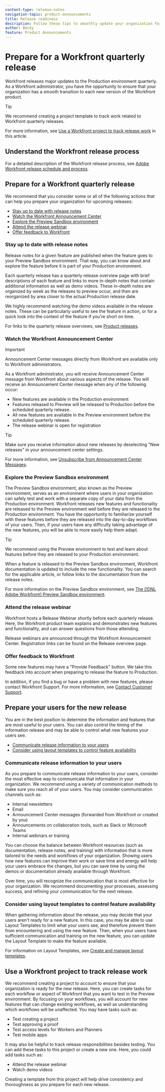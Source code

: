 ```yaml
---
content-type: release-notes
navigation-topic: product-announcements
title: Release readiness
description: Follow these tips to smoothly update your organization for each new Workfront release.
author: Becky
feature: Product Announcements
---
```

# Prepare for a Workfront quarterly release

Workfront releases major updates to the Production environment quarterly. As a Workfront administrator, you have the opportunity to ensure that your organization has a smooth transition to each new version of the Workfront product. 

>[!TIP]
>
>We recommend creating a project template to track work related to Workfront quarterly releases.
>
>For more information, see [Use a Workfront project to track release work](#use-a-workfront-project-to-track-release-work) in this article.

## Understand the Workfront release process

For a detailed description of the Workfront release process, see [Adobe Workfront release schedule and process](workfront-release-schedule.md).

## Prepare for a Workfront quarterly release

We recommend that you consider some or all of the following actions that can help you prepare your organization for upcoming releases:

* [Stay up to date with release notes](#stay-up-to-date-with-release-notes)
* [Watch the Workfront Announcement Center](#watch-the-workfront-announcement-center)
* [Explore the Preview Sandbox environment](#explore-the-preview-sandbox-environment)
* [Attend the release webinar](#attend-the-release-webinar)
* [Offer feedback to Workfront](#offer-feedback-to-workfront)

### Stay up to date with release notes

Release notes for a given feature are published when the feature goes to your Preview Sandbox environment. That way, you can know about and explore the feature before it is part of your Production environment.

Each quarterly release has a quarterly release overview page with brief descriptions of each feature and links to more in-depth notes that contain additional information as well as demo videos. These in-depth notes are organized by week as the releases to preview occur, and then are reorganized by area closer to the actual Production release date. 

We highly recommend watching the demo videos available in the release notes. These can be particularly useful to see the feature in action, or for a quick look into the context of the feature if you're short on time.

For links to the quarterly release overviews, see [Product releases](product-releases.md).

### Watch the Workfront Announcement Center

>[!IMPORTANT]
>
>Announcement Center messages directly from Workfront are available only to Workfront administrators.

As a Workfront administrator, you will receive Announcement Center message from Workfront about various aspects of the release. You will receive an Announcement Center message when any of the following occur:

* New features are available in the Production environment
* Features released to Preview will be released to Production before the scheduled quarterly release.
* All new features are available in the Preview environment before the scheduled quarterly release.
* The release webinar is open for registration

>[!TIP]
>
>Make sure you receive information about new releases by deselecting "New releases" in your announcement center settings. 
>
>   For more information, see [Unsubscribe from Announcement Center Messages](../announcements/unsubscribe-from-ac-messages.md).


### Explore the Preview Sandbox environment

The Preview Sandbox environment, also known as the Preview environment, serves as an environment where users in your organization can safely test and work with a separate copy of your data from the Production environment. Workfront releases new features and functionality are released to the Preview environment well before they are released to the Production environment. You have the opportunity to familiarize yourself with these features before they are released into the day-to-day workflows of your users. Then, if your users have any difficulty taking advantage of the new features, you will be able to more easily help them adapt. 

>[!TIP]
>
>We recommend using the Preview environment to test and learn about features before they are released to your Production environment.

When a feature is released to the Preview Sandbox environment, Workfront documentation is updated to include the new functionality. You can search for the applicable article, or follow links to the documentation from the release notes.

For more information on the Preview Sandbox environment, see [The [!DNL Adobe Workfront] Preview Sandbox environment](../../administration-and-setup/set-up-workfront/workfront-testing-environments/wf-preview-sandbox-environment.md).

### Attend the release webinar

Workfront hosts a Release Webinar shortly before each quarterly release. Here, the Workfront product team explains and demonstrates new features and functionality, and can answer questions from those attending.

Release webinars are announced through the Workfront Announcement Center. Registration links can be found on the Release overview page.

<!--

Release notes
announcement center (admins only)
demo videos (Csll out specifically to take advantage especially if time is short)
Release webinar (announcement center and community and where else? marketing email separate from AC?)
preview - if you like earlier access to features of interest, you may consider beta or alpha programs

-->

### Offer feedback to Workfront

Some new features may have a "Provide Feedback" button. We take this feedback into account when preparing to release the feature to Production.

In addition, if you find a bug or have a problem with new features, please contact Workfront Support. For more information, see [Contact Customer Support](../../workfront-basics/tips-tricks-and-troubleshooting/contact-customer-support.md).



## Prepare your users for the new release

You are in the best position to determine the information and features that are most useful to your users. You can also control the timing of the information release and may be able to control what new features your users see.

* [Communicate release information to your users](#communicate-release-information-to-your-users)
* [Consider using layout templates to control feature availability](#consider-using-layout-templates-to-control-feature-availability)

### Communicate release information to your users

As you prepare to communicate release information to your users, consider the most effective way to communicate that information in your organization. We recommend using a variety of communication methods to make sure you reach all of your users. You may consider communication channels such as:

* Internal newsletters 
* Email
* Announcement Center messages (forwarded from Workfront or created by you)
* Announcements on collaboration tools, such as Slack or Microsoft Teams
* Internal webinars or training

You can choose the balance between Workfront resources (such as documentation, release notes, and training) with information that is more tailored to the needs and workflows of your organization. Showing users how new features can improve their work or save time and energy will help your users embrace the changes, but you can save time by using the demos or documentation already available through Workfront.

Over time, you will recognize the communication that is most effective for your organization. We recommend documenting your processes, assessing success, and refining your communication for the next release.

### Consider using layout templates to control feature availability

When gathering information about the release, you may decide that your users aren't ready for a new feature. In this case, you may be able to use Layout Templates to limit what your users see, and therefore prevent them from encountering and using the new feature. Then, when your users have sufficient communication and training on the new feature, you can update the Layout Template to make the feature available.

For information on Layout Templates, see [Create and manage layout templates](../../administration-and-setup/customize-workfront/use-layout-templates/create-and-manage-layout-templates.md).

## Use a Workfront project to track release work

We recommend creating a project to account to ensure that your organization is ready for the new release. Here, you can create tasks for each workflow or aspect of Workfront that you want to test in the Preview environment. By focusing on your workflows, you will account for new features that can change existing workflows, as well as understanding which workflows will be unaffected. You may have tasks such as:

* Test creating a project
* Test approving a proof
* Test access levels for Workers and Planners
* Test mobile apps

It may also be helpful to track release responsibilities besides testing. You can add these tasks to this project or create a new one. Here, you could add tasks such as:

* Attend the release webinar
* Watch demo videos

Creating a template from this project will help drive consistency and thoroughness as you prepare for each new release.
